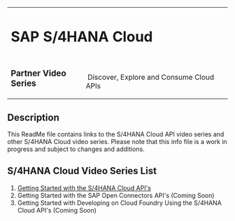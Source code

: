 <table width=100% border=0>
<tr ><td colspan=2><h1>SAP S/4HANA Cloud</h1></td></tr>
<tr><td><h3>Partner Video Series</h3></td><td width=66%></br>&nbsp;Discover, Explore and Consume Cloud APIs</td>
</table>

## Description

This ReadMe file contains links to the S/4HANA Cloud API video series and other S/4HANA Cloud video series. Please note that this info file is a work in progress and subject to changes and additions.

## <a name="s4hcvsl"></a>S/4HANA Cloud Video Series List
1) [Getting Started with the S/4HANA Cloud API's](exercises/gettingstarteds4hcloudapis.md)
1) Getting Started with the SAP Open Connectors API's (Coming Soon)
1) Getting Started with Developing on Cloud Foundry Using the S/4HANA Cloud API's (Coming Soon)
